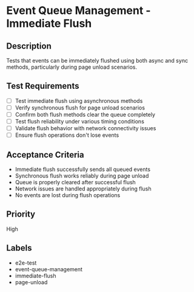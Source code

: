 # Event Queue Management - Immediate Flush

## Description
Tests that events can be immediately flushed using both async and sync methods, particularly during page unload scenarios.

## Test Requirements
- [ ] Test immediate flush using asynchronous methods
- [ ] Verify synchronous flush for page unload scenarios
- [ ] Confirm both flush methods clear the queue completely
- [ ] Test flush reliability under various timing conditions
- [ ] Validate flush behavior with network connectivity issues
- [ ] Ensure flush operations don't lose events

## Acceptance Criteria
- Immediate flush successfully sends all queued events
- Synchronous flush works reliably during page unload
- Queue is properly cleared after successful flush
- Network issues are handled appropriately during flush
- No events are lost during flush operations

## Priority
High

## Labels
- e2e-test
- event-queue-management
- immediate-flush
- page-unload